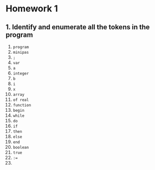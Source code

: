 # Homework 1

## 1. Identify and enumerate all the tokens in the program

1. `program`
2. `minipas`
3. `;`
4. `var`
5. `a`
6. `integer`
7. `b`
8. `i`
9. `x`
10. `array`
11. `of real`
12. `function`
13. `begin`
14. `while`
15. `do`
16. `if`
17. `then`
18. `else`
19. `end`
20. `boolean`
21. `true`
22. `:=`
23. 